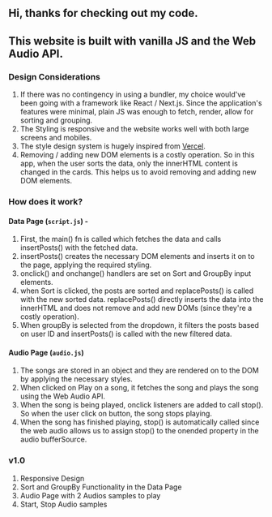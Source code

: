 ## Hi, thanks for checking out my code. 

## This website is built with vanilla JS and the Web Audio API.

### Design Considerations

1. If there was no contingency in using a bundler, my choice would've been going with a framework like React / Next.js. Since the application's features were minimal, plain JS was enough to fetch, render, allow for sorting and grouping.
2. The Styling is responsive and the website works well with both large screens and mobiles.
3. The style design system is hugely inspired from [Vercel](https://vercel.com/design).
4. Removing / adding new DOM elements is a costly operation. So in this app, when the user sorts the data, only the innerHTML content is changed in the cards. This helps us to avoid removing and adding new DOM elements.

### How does it work?

#### Data Page (`script.js`) - 

1. First, the main() fn is called which fetches the data and calls insertPosts() with the fetched data.
2. insertPosts() creates the necessary DOM elements and inserts it on to the page, applying the required styling.
3. onclick() and onchange() handlers are set on Sort and GroupBy input elements.
4. when Sort is clicked, the posts are sorted and replacePosts() is called with the new sorted data. replacePosts() directly inserts the data into the innerHTML and does not remove and add new DOMs (since they're a costly operation).
5. When groupBy is selected from the dropdown, it filters the posts based on user ID and insertPosts() is called with the new filtered data.

#### Audio Page (`audio.js`)

1. The songs are stored in an object and they are rendered on to the DOM by applying the necessary styles.
2. When clicked on Play on a song, it fetches the song and plays the song using the Web Audio API.
3. When the song is being played, onclick listeners are added to call stop(). So when the user click on button, the song stops playing.
4. When the song has finished playing, stop() is automatically called since the web audio allows us to assign stop() to the onended property in the audio bufferSource.

### v1.0

1. Responsive Design
2. Sort and GroupBy Functionality in the Data Page
3. Audio Page with 2 Audios samples to play
4. Start, Stop Audio samples